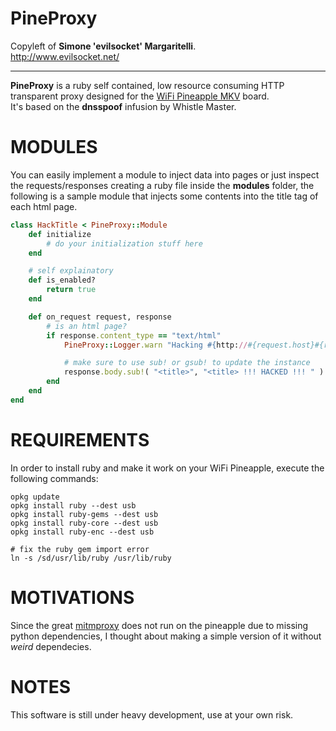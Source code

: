PineProxy
==

Copyleft of **Simone 'evilsocket' Margaritelli**.  
http://www.evilsocket.net/

---

**PineProxy** is a ruby self contained, low resource consuming HTTP transparent proxy
designed for the [WiFi Pineapple MKV](https://www.wifipineapple.com) board.  
It's based on the **dnsspoof** infusion by Whistle Master.


MODULES
===

You can easily implement a module to inject data into pages or just inspect the
requests/responses creating a ruby file inside the **modules** folder, the following
is a sample module that injects some contents into the title tag of each html page.

```ruby
class HackTitle < PineProxy::Module
    def initialize
        # do your initialization stuff here
    end

    # self explainatory
    def is_enabled?
        return true
    end

    def on_request request, response
        # is an html page?
        if response.content_type == "text/html"
            PineProxy::Logger.warn "Hacking #{http://#{request.host}#{request.url}} title tag"

            # make sure to use sub! or gsub! to update the instance
            response.body.sub!( "<title>", "<title> !!! HACKED !!! " )
        end
    end
end
```

REQUIREMENTS
===

In order to install ruby and make it work on your WiFi Pineapple, execute the
following commands:

    opkg update
    opkg install ruby --dest usb
    opkg install ruby-gems --dest usb
    opkg install ruby-core --dest usb
    opkg install ruby-enc --dest usb

    # fix the ruby gem import error
    ln -s /sd/usr/lib/ruby /usr/lib/ruby

MOTIVATIONS
===

Since the great [mitmproxy](https://mitmproxy.org) does not run on the pineapple due to missing python dependencies, I thought about making a simple version of it
without *weird* dependecies.

NOTES
===

This software is still under heavy development, use at your own risk.
